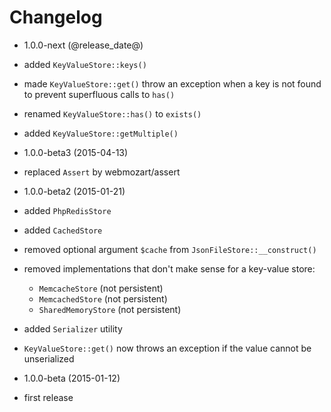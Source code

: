 Changelog
=========

* 1.0.0-next (@release_date@)

 * added `KeyValueStore::keys()`
 * made `KeyValueStore::get()` throw an exception when a key is not found to
   prevent superfluous calls to `has()`
 * renamed `KeyValueStore::has()` to `exists()`
 * added `KeyValueStore::getMultiple()`

* 1.0.0-beta3 (2015-04-13)

 * replaced `Assert` by webmozart/assert
 
* 1.0.0-beta2 (2015-01-21)

 * added `PhpRedisStore`
 * added `CachedStore`
 * removed optional argument `$cache` from `JsonFileStore::__construct()`
 * removed implementations that don't make sense for a key-value store: 
   * `MemcacheStore` (not persistent)
   * `MemcachedStore` (not persistent)
   * `SharedMemoryStore` (not persistent)
 * added `Serializer` utility
 * `KeyValueStore::get()` now throws an exception if the value cannot be unserialized

* 1.0.0-beta (2015-01-12)

 * first release
